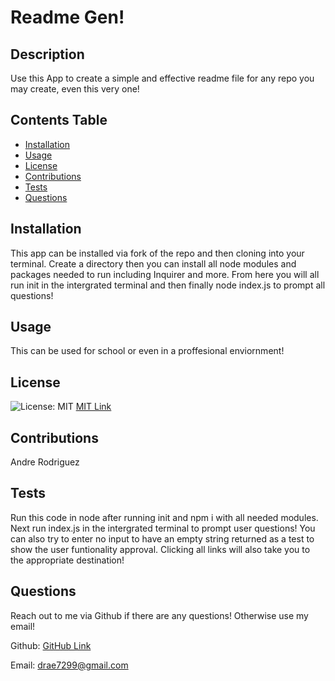 # Readme Gen!
  
  ## Description  
  Use this App to create a simple and effective readme file for any repo you may create, even this very one!
  
  ## Contents Table
  * [Installation](#installation)
  * [Usage](#usage)
  * [License](license)
  * [Contributions](contributions) 
  * [Tests](tests)
  * [Questions](questions) 

  ## Installation
  This app can be installed via fork of the repo and then cloning into your terminal. Create a directory then you can install all node modules and packages needed to run including Inquirer and more. From here you will all run init in the intergrated terminal and then finally node index.js to prompt all questions!

  ## Usage
  This can be used for school or even in a proffesional enviornment!

  ## License
  ![License: MIT](https://img.shields.io/badge/License-MIT-yellow.svg) [MIT Link](https://opensource.org/licenses/BSD-3-Clause)
 

  ## Contributions
  Andre Rodriguez
  
  ## Tests
  Run this code in node after running init and npm i with all needed modules. Next run index.js in the intergrated terminal to prompt user questions! You can also try to enter no input to have an empty string returned as a test to show the user funtionality approval. Clicking all links will also take you to the appropriate destination!

  ## Questions

  Reach out to me via Github if there are any questions! Otherwise use my email!

  Github: [GitHub Link](https://github.com/drae7299)

  Email: drae7299@gmail.com
  

